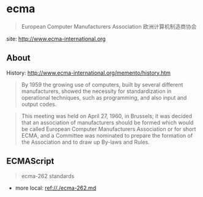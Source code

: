 # ecma

> European Computer Manufacturers Association 欧洲计算机制造商协会

site: <http://www.ecma-international.org>

## About

History: <http://www.ecma-international.org/memento/history.htm>

> By 1959 the growing use of computers, built by several different manufacturers, showed the necessity for standardization in operational techniques, such as programming, and also input and output codes.

> This meeting was held on April 27, 1960, in Brussels; it was decided that an association of manufacturers should be formed which would be called European Computer Manufacturers Association or for short ECMA, and a Committee was nominated to prepare the formation of the Association and to draw up By-laws and Rules.


## ECMAScript

> ecma-262 standards

* more local: <ref://./ecma-262.md>




